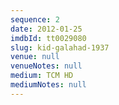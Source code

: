 ```yaml
---
sequence: 2
date: 2012-01-25
imdbId: tt0029080
slug: kid-galahad-1937
venue: null
venueNotes: null
medium: TCM HD
mediumNotes: null
---
```


